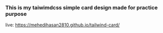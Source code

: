 ### This is my taiwimdcss simple card design made for practice purpose

live: https://mehedihasan2810.github.io/tailwind-card/
